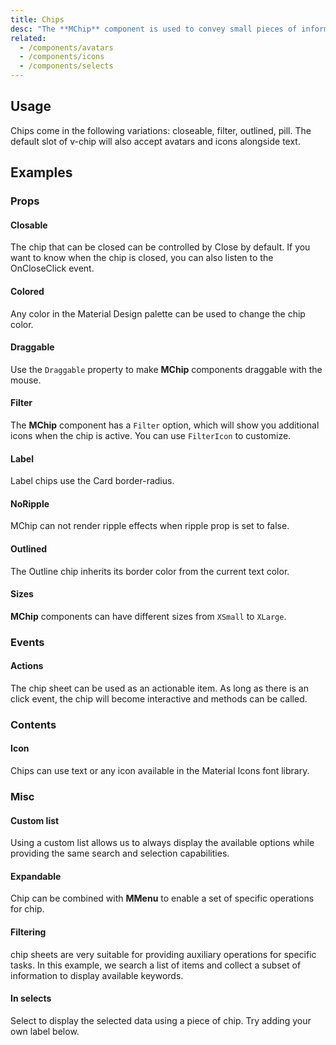```yaml
---
title: Chips
desc: "The **MChip** component is used to convey small pieces of information. Using the close property, the chip becomes interactive, allowing user interaction. This component is used by the [MChipGroup](/components/chip-groups) for advanced selection options."
related:
  - /components/avatars
  - /components/icons
  - /components/selects
---
```


## Usage

Chips come in the following variations: closeable, filter, outlined, pill. The default slot of v-chip will also accept avatars and icons alongside text.

<chips-usage></chips-usage>

## Examples

### Props

#### Closable

The chip that can be closed can be controlled by Close by default. If you want to know when the chip is closed, you can also listen to the OnCloseClick event.

<example file="" />

#### Colored

Any color in the Material Design palette can be used to change the chip color.

<example file="" />

#### Draggable

Use the `Draggable` property to make **MChip** components draggable with the mouse.

<example file="" />

#### Filter

The **MChip** component has a `Filter` option, which will show you additional icons when the chip is active. You can use `FilterIcon` to customize.

<example file="" />

#### Label

Label chips use the Card border-radius.

<example file="" />

#### NoRipple

MChip can not render ripple effects when ripple prop is set to false.

<example file="" />

#### Outlined

The Outline chip inherits its border color from the current text color.

<example file="" />

#### Sizes

**MChip**  components can have different sizes from `XSmall` to `XLarge`.

<example file="" />

### Events

#### Actions

The chip sheet can be used as an actionable item. As long as there is an click event, the chip will become interactive and methods can be called.

<example file="" />

### Contents

#### Icon

Chips can use text or any icon available in the Material Icons font library.

<example file="" />

### Misc

#### Custom list

Using a custom list allows us to always display the available options while providing the same search and selection capabilities.

<example file="" />

#### Expandable

Chip can be combined with **MMenu** to enable a set of specific operations for chip.

<example file="" />

#### Filtering

chip sheets are very suitable for providing auxiliary operations for specific tasks. In this example, we search a list of items and collect a subset of information to display available keywords.

<example file="" />

#### In selects

Select to display the selected data using a piece of chip. Try adding your own label below.

<example file="" />



